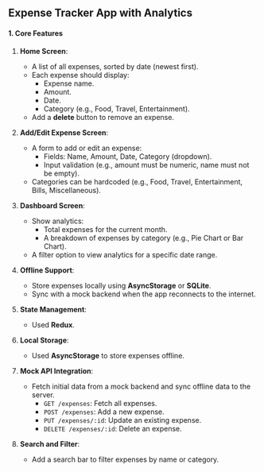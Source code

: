 ## Expense Tracker App with Analytics
#### **1. Core Features**
1. **Home Screen**:
   - A list of all expenses, sorted by date (newest first).
   - Each expense should display:
     - Expense name.
     - Amount.
     - Date.
     - Category (e.g., Food, Travel, Entertainment).
   - Add a **delete** button to remove an expense.

2. **Add/Edit Expense Screen**:
   - A form to add or edit an expense:
     - Fields: Name, Amount, Date, Category (dropdown).
     - Input validation (e.g., amount must be numeric, name must not be empty).
   - Categories can be hardcoded (e.g., Food, Travel, Entertainment, Bills, Miscellaneous).

3. **Dashboard Screen**:
   - Show analytics:
     - Total expenses for the current month.
     - A breakdown of expenses by category (e.g., Pie Chart or Bar Chart).
   - A filter option to view analytics for a specific date range.

4. **Offline Support**:
   - Store expenses locally using **AsyncStorage** or **SQLite**.
   - Sync with a mock backend when the app reconnects to the internet.

1. **State Management**:
   - Used **Redux**.
2. **Local Storage**:
   - Used **AsyncStorage**  to store expenses offline.
3. **Mock API Integration**:
   - Fetch initial data from a mock backend and sync offline data to the server.
     - `GET /expenses`: Fetch all expenses.
     - `POST /expenses`: Add a new expense.
     - `PUT /expenses/:id`: Update an existing expense.
     - `DELETE /expenses/:id`: Delete an expense.
       
  
1. **Search and Filter**:
   - Add a search bar to filter expenses by name or category.
